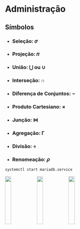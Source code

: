 # Administração

## Símbolos

- ### Seleção: 𝜎
- ### Projeção: 𝜋
- ### União: ⋃ ou ∪
- ### Interseção: ∩
- ### Diferença de Conjuntos: −
- ### Produto Cartesiano: ×
- ### Junção: ⋈
- ### Agregação: Γ
- ### Divisão: ÷
- ### Renomeação: 𝜌

```bash
systemctl start mariadb.service
```
<div>
  <img width="20%" src="https://user-images.githubusercontent.com/15125899/172028418-55712d9e-3864-4221-91e5-b377b7f32d1b.png"/>

<img  width="20%" src="https://user-images.githubusercontent.com/15125899/172028421-d2f27c62-92fe-40b4-8274-275ad42a0a3f.png"/>

<img  width="20%" src="https://user-images.githubusercontent.com/15125899/172028427-f37eb971-be3c-4921-8322-a57018879003.png"/>
</div>
